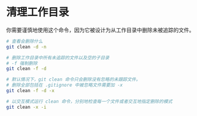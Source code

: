 # 清理工作目录

你需要谨慎地使用这个命令，因为它被设计为从工作目录中删除未被追踪的文件。

```bash
# 查看会删除什么
git clean -d -n

# 删除工作目录中所有未追踪的文件以及空的子目录
# -f 强制删除
git clean -f -d

# 默认情况下，git clean 命令只会删除没有忽略的未跟踪文件。
# 删除全部包括在 .gitignore 中被忽略文件需要加 -x
git clean -f -d -x

# 以交互模式运行 clean 命令，分别地检查每一个文件或者交互地指定删除的模式
git clean -x -i
```
